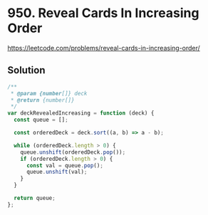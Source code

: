 # 950. Reveal Cards In Increasing Order

https://leetcode.com/problems/reveal-cards-in-increasing-order/

## Solution

```js
/**
 * @param {number[]} deck
 * @return {number[]}
 */
var deckRevealedIncreasing = function (deck) {
  const queue = [];

  const orderedDeck = deck.sort((a, b) => a - b);

  while (orderedDeck.length > 0) {
    queue.unshift(orderedDeck.pop());
    if (orderedDeck.length > 0) {
      const val = queue.pop();
      queue.unshift(val);
    }
  }

  return queue;
};
```
